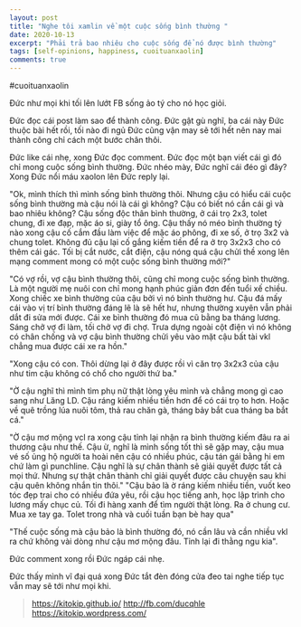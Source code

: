 ```yaml
---
layout: post
title: "Nghe tôi xamlin về một cuộc sống bình thường "
date: 2020-10-13
excerpt: "Phải trả bao nhiêu cho cuộc sống để nó được bình thường"
tags: [self-opinions, happiness, cuoituanxaolin]
comments: true
---
```


#cuoituanxaolin

Đức như mọi khi tối lên lướt FB sống ảo tý cho nó học giỏi.

Đức đọc cái post làm sao để thành công. Đức gật gù nghĩ, ba cái này Đức thuộc bài hết rồi, tối nào đi ngủ Đức cũng vận may sẽ tới hết nên nay mai thành công chỉ cách một bước chân thôi.

Đức like cái nhẹ, xong Đức đọc comment. Đức đọc một bạn viết cái gì đó chỉ mong cuộc sống bình thường. Đức nhéo mày, Đức nghĩ cái đéo gì đây? Xong Đức nổi máu xaolon lên Đức reply lại.

"Ok, mình thích thì mình sống bình thường thôi. Nhưng cậu có hiểu cái cuộc sống bình thường mà cậu nói là cái gì không? Cậu có biết nó cần cái gì và bao nhiêu không? Cậu sống độc thân bình thường, ở cái trọ 2x3, tolet chung, đi xe đạp, mặc áo si, giày tổ ông. Cậu thấy nó méo bình thường tý nào xong cậu cố cắm đầu làm việc để mặc áo phông, đi xe số, ở trọ 3x2 và chung tolet. Không đủ cậu lại cố gắng kiếm tiền để ra ở trọ 3x2x3 cho có thêm cái gác. Tối bị cắt nước, cắt điện, cậu nóng quá cậu chửi thề xong lên mạng comment mong có một cuộc sống bình thường mới?"

"Có vợ rồi, vợ cậu bình thường thôi, cũng chỉ mong cuộc sống bình thường. Là một người mẹ nuôi con chỉ mong hạnh phúc giản đơn đến tuổi xế chiều. Xong chiếc xe bình thường của cậu bởi vì nó bình thường hư. Cậu đá mấy cái vào vị trí bình thường đáng lẽ là sẽ hết hư, nhưng thường xuyên vẫn phải dắt đi sửa mới được. Cái xe bình thường đó mua cũ bằng ba tháng lương. Sáng chở vợ đi làm, tối chở vợ đi chợ. Trưa dựng ngoài cột điện vì nó không có chân chống và vợ cậu bình thường chửi yêu vào mặt cậu bất tài vkl chẳng mua được cái xe ra hồn."

"Xong cậu có con. Thôi dừng lại ở đây được rồi vì căn trọ 3x2x3 của cậu như tim cậu không có chổ cho người thứ ba."

"Ờ cậu nghĩ thì mình tìm phụ nữ thật lòng yêu mình và chẳng mong gì cao sang như Lăng LD. Cậu ráng kiếm nhiều tiền hơn để có cái trọ to hơn. Hoặc về quê trồng lúa nuôi tôm, thả rau chăn gà, tháng bảy bắt cua tháng ba bắt cá."

"Ờ cậu mơ mộng vcl ra xong cậu tỉnh lại nhận ra bình thường kiếm đâu ra ai thương cậu như thế. Cậu ừ, nghĩ là mình sống tốt thì sẽ gặp may, cậu mua vé số ủng hộ người ta hoài nên cậu có nhiều phúc, cậu tán gái bằng hi em chứ làm gì punchline. Cậu nghĩ là sự chân thành sẽ giải quyết được tất cả mọi thứ. Nhưng sự thật chân thành chỉ giải quyết được câu chuyện sau khi cậu quên không nhắn tin thôi."
"Cậu bảo là ờ ráng kiếm nhiều tiền, vuốt keo tóc đẹp trai cho có nhiều đứa yêu, rồi cậu học tiếng anh, học lập trình cho lương mấy chục củ. Tối đi hàng xanh để tìm người thật lòng. Ra ở chung cư. Mua xe tay ga. Tolet trong nhà và cuối tuần bạn bè hay qua"

"Thế cuộc sống mà cậu bảo là bình thường đó, nó cần lâu và cần nhiều vkl ra chứ không vài dòng như cậu mơ mộng đâu. Tỉnh lại đi thằng ngu kia".

Đức comment xong rồi Đức ngáp cái nhẹ.

Đức thấy mình vĩ đại quá xong Đức tắt đèn đóng cửa đeo tai nghe tiếp tục vẫn may sẽ tới như mọi khi.

> https://kitokip.github.io/
> http://fb.com/ducqhle
> https://kitokip.wordpress.com/
